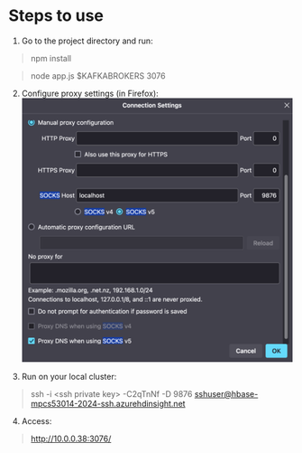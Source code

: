 # Steps to use

1. Go to the project directory and run:
> npm install

> node app.js $KAFKABROKERS 3076

2. Configure proxy settings (in Firefox):
![Proxy Settings](./firefox_proxy.png)

3. Run on your local cluster:
> ssh -i \<ssh private key> -C2qTnNf -D 9876 sshuser@hbase-mpcs53014-2024-ssh.azurehdinsight.net

4. Access:
> http://10.0.0.38:3076/
